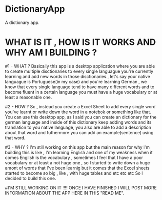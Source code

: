 # DictionaryApp
A dictionary app.
# WHAT IS IT , HOW IS IT WORKS AND WHY AM I BUILDING ?

#1 - WHAT ?
Basically this app is a desktop application where you are able to create multiple disctionaries to every single languague you're currently learning and add new words in those disctionaries , let's say your native languague is Portuguese(in my case) and you're learning German , we know that every single language tend to have many different words and to become fluent in a certain language you must have a huge vocabulary or at least a reasonable one.

#2 - HOW ?
So , instead you create a Excel Sheet to add every single word you've learnt or write down the word in a notebok or something like that. You can use this desktop app, as I said you can create an dictionary for the german language and inside of this dictionary keep adding words and its translation to you native language, you also are able to add a description about that word and futhermore you can add an example(sentence) using that word.

#3 - WHY ?
I'm still working on this app but the main reason for why I'm building this is like , I'm learning English and one of my weakness when it comes English is the vocabulary , sometimes I feel that I have a poor vocabulary or at least a not huge one , so I started to write down a huge amont of words that I've been learnig but it comes that the Excel sheets started to become so big , like , with huge tables and etc etc etc
So I decided to build this one.

#I'M STILL WORKING ON IT !!!! ONCE I HAVE FINISHED I WILL POST MORE INFORMATION ABOUT THE APP HERE IN THIS "READ ME".
